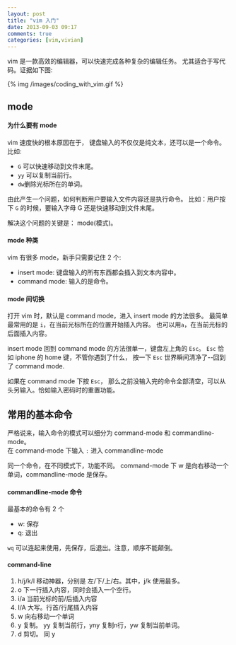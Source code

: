 ```yaml
---
layout: post
title: "vim 入门"
date: 2013-09-03 09:17
comments: true
categories: [vim,vivian]
---
```


vim 是一款高效的编辑器，可以快速完成各种复杂的编辑任务。
尤其适合于写代码。证据如下图:

<!--more-->

{% img /images/coding_with_vim.gif %}

mode
----

#### 为什么要有 mode

vim 速度快的根本原因在于，
键盘输入的不仅仅是纯文本，还可以是一个命令。
比如:

- `G` 可以快速移动到文件末尾。
- `yy` 可以复制当前行。
- `dw`删除光标所在的单词。

由此产生一个问题，如何判断用户要输入文件内容还是执行命令。
比如：用户按下 `G` 的时候，要输入字母 G 还是快速移动到文件末尾。

解决这个问题的关键是： mode(模式)。

#### mode 种类

vim 有很多 mode，新手只需要记住 2 个: 

- insert mode: 键盘输入的所有东西都会插入到文本内容中。
- command mode: 输入的是命令。

#### mode 间切换

打开 vim 时，默认是 command mode，进入 insert mode 的方法很多。
最简单最常用的是 `i`，在当前光标所在的位置开始插入内容。
也可以用`a`，在当前光标的后面插入内容。

insert mode 回到 command mode 的方法很单一，键盘左上角的 `Esc`。
`Esc` 恰如 iphone 的 home 键，不管你遇到了什么，
按一下 `Esc` 世界瞬间清净了--回到了 command mode.

如果在 command mode 下按 `Esc`，
那么之前没输入完的命令全部清空，可以从头另输入。恰如输入密码时的重置功能。

常用的基本命令
--------------

严格说来，输入命令的模式可以细分为 command-mode 和 commandline-mode。  
在 command-mode 下输入 `:` 进入 commandline-mode

同一个命令，在不同模式下，功能不同。
command-mode 下 w 是向右移动一个单词，commandline-mode 是保存。

#### commandline-mode 命令

最基本的命令有 2 个

- w: 保存
- q: 退出

`wq` 可以连起来使用，先保存，后退出。注意，顺序不能颠倒。

#### command-line

1. h/j/k/l 移动神器，分别是 左/下/上/右。其中，j/k 使用最多。
2. o 下一行插入内容，同时会插入一个空行。
3. i/a 当前光标的前/后插入内容
4. I/A 大写。行首/行尾插入内容
5. w 向右移动一个单词
6. y 复制。 yy 复制当前行，yny 复制n行，yw 复制当前单词。
7. d 剪切。 同 y
